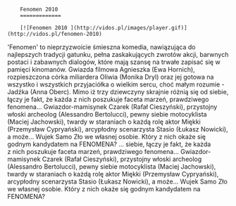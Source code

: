 
        Fenomen 2010 
        =============
        
        [![Fenomen 2010 ](http://vidos.pl/images/player.gif)](http://vidos.pl/fenomen-2010)
        
        
 'Fenomen' to nieprzyzwoicie śmieszna komedia, nawiązująca do najlepszych tradycji gatunku, pełna zaskakujących zwrotów akcji, barwnych postaci i zabawnych dialogów, które mają szansę na trwałe zapisać się w pamięci kinomanów. Gwiazda filmowa Agnieszka (Ewa Hornich), rozpieszczona córka miliardera Oliwia (Monika Dryl) oraz jej gotowa na wszystko i wszystkich przyjaciółka o wielkim sercu, choć małym rozumie - Jadźka (Anna Oberc). Mimo iż trzy dziewczyny skrajnie różnią się od siebie, łączy je fakt, że każda z nich poszukuje faceta marzeń, prawdziwego fenomena... Gwiazdor-mamisynek Czarek (Rafał Cieszyński), przystojny włoski archeolog (Alessandro Bertolucci), pewny siebie motocyklista (Maciej Jachowski), twardy w staraniach o każdą rolę aktor Miękki (Przemysław Cypryański), arcypłodny scenarzysta Stasio (Łukasz Nowicki), a może... Wujek Samo Zło we własnej osobie. Który z nich okaże się godnym kandydatem na FENOMENA?   ... siebie, łączy je fakt, że każda z nich poszukuje faceta marzeń, prawdziwego fenomena... Gwiazdor-mamisynek Czarek (Rafał Cieszyński), przystojny włoski archeolog (Alessandro Bertolucci), pewny siebie motocyklista (Maciej Jachowski), twardy w staraniach o każdą rolę aktor Miękki (Przemysław Cypryański), arcypłodny scenarzysta Stasio (Łukasz Nowicki), a może... Wujek Samo Zło we własnej osobie. Który z nich okaże się godnym kandydatem na FENOMENA?
    